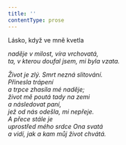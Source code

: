 ```yaml
---
title: ''
contentType: prose
---
```


<section>

Lásko, když ve mně kvetla

_naděje v milost, víra vrchovatá,  
ta, v kterou doufal jsem, mi byla vzata._

</section>

<section>

_Život je zlý. Smrt nezná slitování.  
Přinesla trápení  
a trpce zhasila mé naděje;  
život mě poutá tady na zemi  
a následovat paní,  
jež od nás odešla, mi nepřeje.  
A přece stále je  
uprostřed mého srdce Ona svatá  
a vidí, jak a kam můj život chvátá._

</section>
